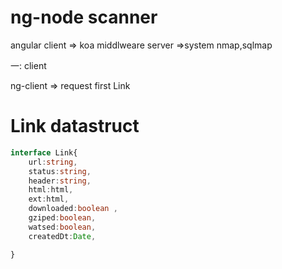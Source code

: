# ng-node scanner

angular client => koa middlweare server =>system nmap,sqlmap


一: client


ng-client => request first Link



# Link  datastruct 
```typescript
interface Link{
    url:string,
    status:string,
    header:string,
    html:html,
    ext:html,
    downloaded:boolean ,
    gziped:boolean,
    watsed:boolean,
    createdDt:Date,

}

```